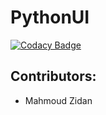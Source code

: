 # PythonUI

[![Codacy Badge](https://api.codacy.com/project/badge/Grade/e4b7ab6fefde4798af1bd3614b10b196)](https://www.codacy.com/app/oberbichler/PythonUI?utm_source=github.com&amp;utm_medium=referral&amp;utm_content=oberbichler/PythonUI&amp;utm_campaign=Badge_Grade)

## Contributors:

- Mahmoud Zidan